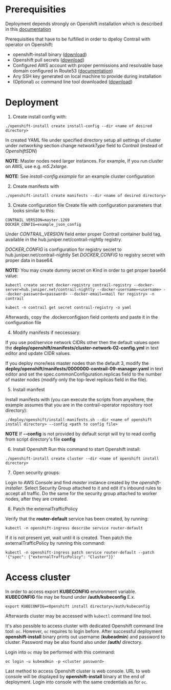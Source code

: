 # Prerequisities
Deployment depends strongly on Openshift installation which is described in this [documentation](https://docs.openshift.com/container-platform/4.1/installing/installing_aws/installing-aws-customizations.html)

Prerequisities that have to be fulfilled in order to dpeloy Contrail with operator on Openshift:
* openshift-install binary ([download](https://cloud.redhat.com/openshift/install))
* Openshift pull secrets ([download](https://cloud.redhat.com/openshift/install/pull-secret))
* Configured AWS account with proper permissions and resolvable base domain configured in Route53 ([documentation](https://docs.openshift.com/container-platform/4.3/installing/installing_aws/installing-aws-account.html#installing-aws-account))
* Any SSH key generated on local machine to provide during installation
* (Optional) `oc` command line tool downloaded ([download](https://cloud.redhat.com/openshift/install))

# Deployment

1. Create install config with:
```
./openshift-install create install-config --dir <name of desired directory>
```
In created YAML file under specified directory setup all settings of cluster
under *networking* section change *networkType* field to *Contrail* (instead of *OpenshiftSDN*)

**NOTE**: Master nodes need larger instances.
For example, If you run cluster on AWS, use e.g. *m5.2xlarge*.

**NOTE**: See *install-config.example* for an example cluster configuration

2. Create manifests with
```
./openshift-install create manifests --dir <name of desired directory>
```

3. Create configuration file
Create file with configuration parameters that looks similar to this:
```
CONTRAIL_VERSION=master.1269
DOCKER_CONFIG=example_json_config
```
Under *CONTRAIL_VERSION* field enter proper Contrail container build tag, available in the hub.juniper.net/contrail-nightly registry.

*DOCKER_CONFIG* is configuration for registry secret to hub.juniper.net/contrail-nightly
Set *DOCKER_CONFIG* to registry secret with proper data in base64.

**NOTE:** You may create dummy secret on Kind in order to get proper base64 value:
```
kubectl create secret docker-registry contrail-registry --docker-server=hub.juniper.net/contrail-nightly --docker-username=<username> --docker-password=<password> --docker-email=<mail for registry> -n contrail

kubect -n contrail get secret contrail-registry -o yaml
```
Afterwards, copy the .dockerconfigjson field contents and paste it in the configuration file

4. Modify manifests if neccessary:

If you use pod/service network CIDRs other then the default values open the  **deploy/openshift/manifests/cluster-network-02-config.yml** in text editor and update CIDR values.

If you deploy more/less master nodes than the default 3, modify the **deploy/openshift/manifests/0000000-contrail-09-manager.yaml** in text editor and set the
spec.commonConfiguration.replicas field to the number of master nodes (modify only the top-level replicas field in the file).

5. Install manifest

Install manifests with (you can execute the scripts from anywhere, the example assumes that you are in the contrail-operator repository root directory):
```
./deploy/openshift/install-manifests.sh --dir <name of openshift install directory> --config <path to config file>
```
**NOTE** If **--config** is not provided by default script will try to read config from script directory's file **config**

6. Install Openshift
Run this command to start Openshift install:
```
./openshift-install create cluster --dir <name of openshift install directory>
```

7. Open security groups:

Login to AWS Console and find *master* instance created by the *openshift-installer*. Select Security Group attached to it and edit it's inbound rules to accept all traffic. Do the same for the security group attached to worker nodes, after they are created.


8. Patch the externalTrafficPolicy

Verify that the **router-default** service has been created, by running:
```
kubectl -n openshift-ingress describe service router-default
```
If it is not present yet, wait until it is created. Then patch the externalTrafficPolicy by running this command:

```
kubectl -n openshift-ingress patch service router-default --patch '{"spec": {"externalTrafficPolicy": "Cluster"}}'
```

# Access cluster
In order to access export **KUBECONFIG** environment variable.
**KUBECONFIG** file may be found under **<Openshift install directory>/auth/kubeconfig**
E.x.
```
export KUBECONFIG=<Openshift install directory>/auth/kubeconfig
```
Afterwards cluster may be accessed with `kubectl` command line tool.

It's also possible to access cluster with dedicated Openshift command line tool: `oc`.
However, `oc` requires to login before.
After successful deployment **openshift-install** binary prints out username (**kubeadmin**) and password to cluster.
Password may be also found also under **<Openshift install directory>/auth/** directory.

Login into `oc` may be performed with this command:
```
oc login -u kubeadmin -p <cluster password>
```

Last method to access Openshift cluster is web console.
URL to web console will be displayed by **openshift-install** binary at the end of deployment.
Login into console with the same credentials as for `oc`.
